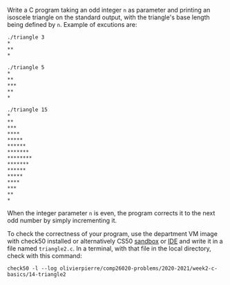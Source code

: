 Write a C program taking an odd integer `n` as parameter and printing an isoscele
triangle on the standard output, with the triangle's base length being defined
by `n`. Example of excutions are:

```
./triangle 3
*
**
*

./triangle 5
*
**
***
**
*

./triangle 15
*
**
***
****
*****
******
*******
********
*******
******
*****
****
***
**
*
```

When the integer parameter `n` is even, the program corrects it to the next
odd number by simply incrementing it.

To check the correctness of your program, use the department VM image with check50 installed or alternatively CS50 [sandbox](sandbox.cs50.io)
or [IDE](ide.cs50.io) and write it in a file named `triangle2.c`. In a
terminal, with that file in the local directory, check with this command:

```shell
check50 -l --log olivierpierre/comp26020-problems/2020-2021/week2-c-basics/14-triangle2
```
